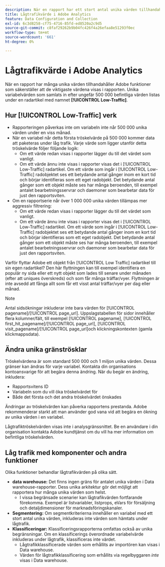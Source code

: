 ```yaml
---
description: När en rapport har ett stort antal unika värden tillhandahåller Adobe funktioner som säkerställer att de viktigaste värdena visas i rapporten.
title: Lågtrafikvärde i Adobe Analytics
feature: Data Configuration and Collection
exl-id: 6c3d8258-cf75-4716-85fd-ed8520a2c9d5
source-git-commit: c8faf29262b9b04fc426f4a26efaa8e51293f0ec
workflow-type: tm+mt
source-wordcount: '661'
ht-degree: 0%

---
```


# Lågtrafikvärde i Adobe Analytics

När en rapport har många unika värden tillhandahåller Adobe funktioner som säkerställer att de viktigaste värdena visas i rapporten. Unika variabelvärden som samlats in efter ungefär 500 000 befintliga värden listas under en radartikel med namnet **[!UICONTROL Low-Traffic]**.

## Hur [!UICONTROL Low-Traffic] verk

* Rapporteringen påverkas inte om variabeln inte når 500 000 unika värden under en viss månad.
* När en variabel når detta första tröskelvärde på 500 000 kommer data att paketeras under låg trafik. Varje värde som ligger utanför detta tröskelvärde följer följande logik:
   * Om ett värde redan visas i rapporter lägger du till det värdet som vanligt.
   * Om ett värde ännu inte visas i rapporter visas det i [!UICONTROL Low-Traffic] radartikel. Om ett värde som ingår i [!UICONTROL Low-Traffic] radobjektet ses ett betydande antal gånger inom en kort tid och börjar identifieras som ett eget radobjekt. Det betydande antal gånger som ett objekt måste ses har många beroenden, till exempel antalet bearbetningsservrar och daemoner som bearbetar data för just den rapportsviten.
* Om en rapportserie når över 1 000 000 unika värden tillämpas mer aggressiv filtrering:
   * Om ett värde redan visas i rapporter lägger du till det värdet som vanligt.
   * Om ett värde ännu inte visas i rapporter visas det i [!UICONTROL Low-Traffic] radartikel. Om ett värde som ingår i [!UICONTROL Low-Traffic] radobjektet ses ett betydande antal gånger inom en kort tid och börjar identifieras som ett eget radobjekt. Det betydande antal gånger som ett objekt måste ses har många beroenden, till exempel antalet bearbetningsservrar och daemoner som bearbetar data för just den rapportsviten.

Varför flyttar Adobe ett objekt från [!UICONTROL Low Traffic] radartikel till sin egen radartikel? Den här flyttningen kan till exempel identifiera en populär ny sida eller ett nytt objekt som lades till senare under månaden (efter att uniques överskreds) och som får många träffar/vyer. Flyttningen är inte avsedd att fånga allt som får ett visst antal träffar/vyer per dag eller månad.

>[!NOTE]
>Antal sidsökningar inkluderar inte bara värden för [!UICONTROL pagename]/[!UICONTROL page_url]. Uppslagstabellen för sidor innehåller flera kolumner/fält, till exempel [!UICONTROL pagename], [!UICONTROL first_hit_pagename]/[!UICONTROL page_url], [!UICONTROL visit_pagename]/[!UICONTROL page_url]och klickningskontexten (gamla klickmappsdata).

## Ändra unika gränströsklar

Tröskelvärdena är som standard 500 000 och 1 miljon unika värden. Dessa gränser kan ändras för varje variabel. Kontakta din organisations kontoansvarige för att begära denna ändring. När du begär en ändring, inkludera:

* Rapportsvitens ID
* Variabeln som du vill öka tröskelvärdet för
* Både det första och det andra tröskelvärdet önskades

Ändringar av tröskelvärden kan påverka rapportens prestanda. Adobe rekommenderar starkt att man använder god vana vid att begära en ökning av unika värden i en variabel.

Lågtrafiktröskelvärden visas inte i analysgränssnittet. Be en användare i din organisation kontakta Adobe kundtjänst om du vill ha mer information om befintliga tröskelvärden.

## Låg trafik med komponenter och andra funktioner

Olika funktioner behandlar lågtrafikvärden på olika sätt.

* **data warehouse:** Det finns ingen gräns för antalet unika värden i Data warehouse-rapporter. Dess unika arkitektur gör det möjligt att rapportera hur många unika värden som helst.
   * I vissa begränsade scenarier kan lågtrafikvärden fortfarande förekomma. Exempel är listvariabler, listprops, eVars för försäljning och detaljdimensioner för marknadsföringskanaler.
* **Segmentering:** Om segmentkriterierna innehåller en variabel med ett stort antal unika värden, inkluderas inte värden som hämtats under lågtrafik.
* **Klassificeringar:** Klassificeringsrapporterna omfattas också av unika begränsningar. Om en klassificerings överordnade variabelvärde inkluderas under lågtrafik, klassificeras inte värdet.
   * Lågtrafikklassificerade värden som erhållits av importören kan visas i Data warehouse. <!-- AN-115871 -->
   * Värden för lågtrafikklassificering som erhållits via regelbyggaren *inte* visas i Data warehouse. <!-- AN-122872 -->

